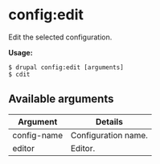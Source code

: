 # config:edit
Edit the selected configuration.

**Usage:**
```
$ drupal config:edit [arguments]
$ cdit  
```

## Available arguments
Argument | Details
---------|-------------
config-name | Configuration name.
editor | Editor.
